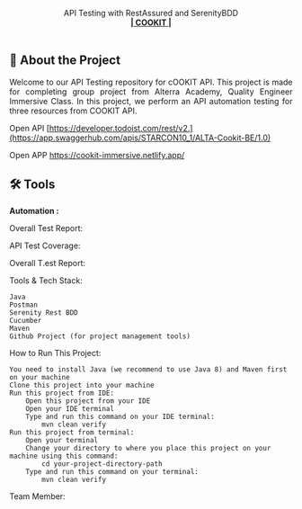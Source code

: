 
  <p align="center">
    API Testing with RestAssured and SerenityBDD
    <br />
    <a href="https://cookit-immersive.netlify.app/"><strong>| COOKIT |</strong></a>
    <br />
    <br />
  </p>
</div>

## 📑 About the Project
<p align="justify">Welcome to our API Testing repository for cOOKIT API. This project is made for completing group project from Alterra Academy, Quality Engineer Immersive Class. In this project, we perform an API automation testing for three resources from COOKIT API. </p>

Open API [https://developer.todoist.com/rest/v2.](https://app.swaggerhub.com/apis/STARCON10_1/ALTA-Cookit-BE/1.0)

Open APP https://cookit-immersive.netlify.app/

## 🛠 Tools

**Automation :**

Overall Test Report:


API Test Coverage:



Overall T.est Report:

Tools & Tech Stack:

    Java
    Postman
    Serenity Rest BDD
    Cucumber
    Maven
    Github Project (for project management tools)

How to Run This Project:

    You need to install Java (we recommend to use Java 8) and Maven first on your machine
    Clone this project into your machine
    Run this project from IDE:
        Open this project from your IDE
        Open your IDE terminal
        Type and run this command on your IDE terminal:
            mvn clean verify
    Run this project from terminal:
        Open your terminal
        Change your directory to where you place this project on your machine using this command:
            cd your-project-directory-path
        Type and run this command on your terminal:
            mvn clean verify

Team Member:

    
